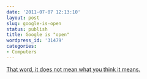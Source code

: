 ```yaml
---
date: '2011-07-07 12:13:10'
layout: post
slug: google-is-open
status: publish
title: Google is "open"
wordpress_id: '31479'
categories:
- Computers
---
```


[That word, it does not mean what you think it means.](http://thisismynext.com/2011/05/12/google-android-skyhook-lawsuit-motorola-samsung/)
